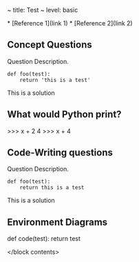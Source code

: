 ~ title: Test
~ level: basic

<block references>
* [Reference 1](link 1)
* [Reference 2](link 2)
</block references>

<block notes>
</block notes>

<block contents>

Concept Questions
-----------------

<question concept question>

Question Description.

    def foo(test):
        return 'this is a test'

<solution>

This is a solution

</solution>

What would Python print?
------------------------

<question>

<wwpp>
    >>> x + 2
    4
    >>> x + 4
</wwpp>

Code-Writing questions
----------------------

<quesiton>

Question Description.

    def foo(test):
        return this is a test

<solution>

This is a solution

</solution>

Environment Diagrams
--------------------

<env>
    def code(test):
        return test
</env>

</block contents>

